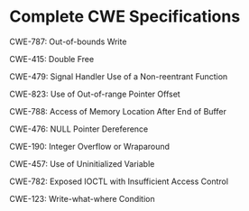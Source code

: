 

# Complete CWE Specifications

CWE-787: Out-of-bounds Write

CWE-415: Double Free

CWE-479: Signal Handler Use of a Non-reentrant Function

CWE-823: Use of Out-of-range Pointer Offset

CWE-788: Access of Memory Location After End of Buffer

CWE-476: NULL Pointer Dereference

CWE-190: Integer Overflow or Wraparound

CWE-457: Use of Uninitialized Variable

CWE-782: Exposed IOCTL with Insufficient Access Control

CWE-123: Write-what-where Condition